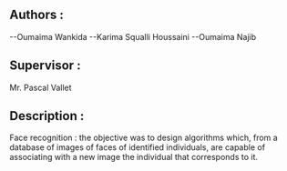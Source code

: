 Authors : 
-----------------------------------------------
--Oumaima Wankida
--Karima Squalli Houssaini
--Oumaima Najib



Supervisor : 
-----------------------------------------------
Mr. Pascal Vallet

Description : 
-----------------------------------------------
Face recognition : the objective was to design algorithms which, from a database of images of faces of identified individuals,
are capable of associating with a new image the individual that corresponds to it.
